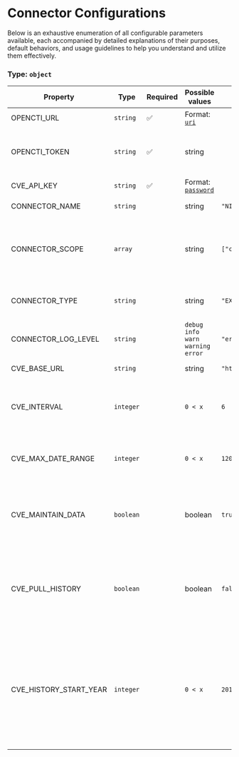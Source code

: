 # Connector Configurations

Below is an exhaustive enumeration of all configurable parameters available, each accompanied by detailed explanations of their purposes, default behaviors, and usage guidelines to help you understand and utilize them effectively.

### Type: `object`

| Property | Type | Required | Possible values | Default | Description |
| -------- | ---- | -------- | --------------- | ------- | ----------- |
| OPENCTI_URL | `string` | ✅ | Format: [`uri`](https://json-schema.org/understanding-json-schema/reference/string#built-in-formats) |  | The OpenCTI platform URL. |
| OPENCTI_TOKEN | `string` | ✅ | string |  | The token of the user who represents the connector in the OpenCTI platform. |
| CVE_API_KEY | `string` | ✅ | Format: [`password`](https://json-schema.org/understanding-json-schema/reference/string#built-in-formats) |  | API Key for the CVE API. |
| CONNECTOR_NAME | `string` |  | string | `"NIST NVD CVE"` | Name of the connector. |
| CONNECTOR_SCOPE | `array` |  | string | `["cve"]` | The scope or type of data the connector is importing, either a MIME type or Stix Object (for information only). |
| CONNECTOR_TYPE | `string` |  | string | `"EXTERNAL_IMPORT"` | Should always be set to EXTERNAL_IMPORT for this connector. |
| CONNECTOR_LOG_LEVEL | `string` |  | `debug` `info` `warn` `warning` `error` | `"error"` | Determines the verbosity of the logs. |
| CVE_BASE_URL | `string` |  | string | `"https://services.nvd.nist.gov/rest/json/cves"` | URL for the CVE API. |
| CVE_INTERVAL | `integer` |  | `0 < x ` | `6` | Interval in hours to check and import new CVEs. Must be strictly greater than 1, advice from NIST minimum 2 hours. |
| CVE_MAX_DATE_RANGE | `integer` |  | `0 < x ` | `120` | Determines how many days to collect CVE. Maximum of 120 days. |
| CVE_MAINTAIN_DATA | `boolean` |  | boolean | `true` | If set to `True`, import CVEs from the last run of the connector to the current time. Takes 2 values: `True` or `False`. |
| CVE_PULL_HISTORY | `boolean` |  | boolean | `false` | If set to `True`, import all CVEs from start year define in history start year configuration and history start year is required. Takes 2 values: `True` or `False`. |
| CVE_HISTORY_START_YEAR | `integer` |  | `0 < x ` | `2019` | Year in number. Required when pull_history is set to `True`.  Minimum 2019 as CVSS V3.1 was released in June 2019, thus most CVE published before 2019 do not include the cvssMetricV31 object. |
